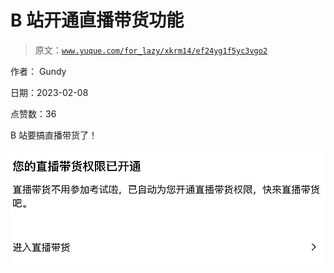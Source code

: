# B 站开通直播带货功能

> 原文：[`www.yuque.com/for_lazy/xkrm14/ef24yg1f5yc3vgo2`](https://www.yuque.com/for_lazy/xkrm14/ef24yg1f5yc3vgo2)

作者： Gundy

日期：2023-02-08

点赞数：36

B 站要搞直播带货了！

![](img/ed4b71b1f2645ec2eef98369fed0fff3.png)

